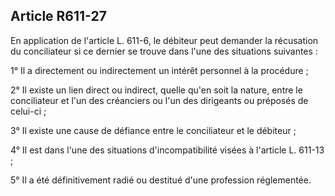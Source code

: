Article R611-27
----
En application de l'article L. 611-6, le débiteur peut demander la récusation du
conciliateur si ce dernier se trouve dans l'une des situations suivantes :

1° Il a directement ou indirectement un intérêt personnel à la procédure ;

2° Il existe un lien direct ou indirect, quelle qu'en soit la nature, entre le
conciliateur et l'un des créanciers ou l'un des dirigeants ou préposés de
celui-ci ;

3° Il existe une cause de défiance entre le conciliateur et le débiteur ;

4° Il est dans l'une des situations d'incompatibilité visées à l'article L.
611-13 ;

5° Il a été définitivement radié ou destitué d'une profession réglementée.
